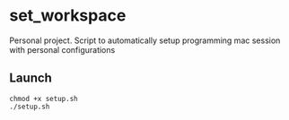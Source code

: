 # set_workspace

Personal project. Script to automatically setup programming mac session with personal configurations

## Launch

```
chmod +x setup.sh
./setup.sh
```
